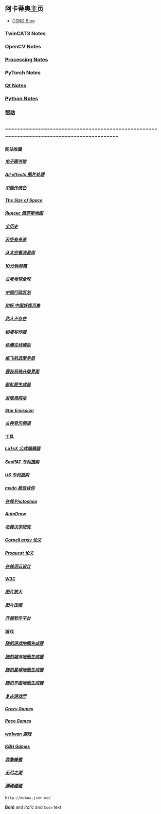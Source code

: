 ## 阿卡蒂奥主页


*  [CSND Blog](https://blog.csdn.net/akadiao)




### TwinCAT3 Notes

### OpenCV Notes

### [Processing Notes](https://github.com/akadiao/akadiao.github.com/blob/main/ProcessingNotes.md)

### PyTorch Notes


### [Qt Notes](https://github.com/akadiao/akadiao.github.com/blob/main/QtNotes.md)

### [Python Notes](https://github.com/akadiao/akadiao.github.com/blob/main/pythonFile.md)




### [帮助](https://github.com/akadiao/akadiao.github.com/blob/main/help.html) 

## -----------------------------------------------------------------------------------------

#### 网站收藏

##### [电子图书馆](https://1lib.domains/?redirectUrl=/)
##### [All effects 图片处理](https://photofunia.com/)
##### [中国传统色](http://zhongguose.com/#anyuzi)
##### [The Size of Space](https://neal.fun/size-of-space/)
##### [Яндекс 俄罗斯地图](https://yandex.ru/)
##### [全历史](https://www.allhistory.com/)
##### [天空有多高](http://www.secaibi.com/howbigisspace/)
##### [从太空看流星雨](https://www.meteorshowers.org/)
##### [10分钟邮箱](https://10minutemail.net/)
##### [古老地球全球](https://dinosaurpictures.org/ancient-earth#240)
##### [中国行政区划](http://www.xzqh.org/html/list/10100.html)
##### [知妖 中国妖怪百集](https://www.cbaigui.com/)
##### [此人不存在](https://thispersondoesnotexist.com/)
##### [秘塔写作猫](https://xiezuocat.com/#/)
##### [核爆在线模拟](https://nuclearsecrecy.com/nukemap/)
##### [纸飞机选型手册](https://www.foldnfly.com/index.html#/1-1-1-1-1-1-1-1-2)
##### [假装系统升级界面](https://fakeupdate.net/)
##### [彩虹屁生成器](https://chp.shadiao.app/)
##### [没啥用网站](https://theuselessweb.com/)
##### [Star Emission](https://wangyasai.github.io/Stars-Emmision/)
##### [古典音乐频道](https://www.ncpa-classic.com/index.shtml)


#### 工具
##### [LaTeX 公式编辑器](https://editor.codecogs.com/)
##### [SooPAT 专利搜索](http://www2.soopat.com/home/iindex)
##### [US 专利搜索](https://www.freepatentsonline.com/y2008/0147333.html)
##### [msdn 我告诉你](https://msdn.itellyou.cn/)
##### [在线 Photoshop](https://www.photopea.com/)
##### [AutoDraw](https://www.autodraw.com/)
##### [哈佛汉学研究](https://guides.library.harvard.edu/Chinese?utm_source=Library+Staff&utm_campaign=9fca5a7bb3-EMAIL_CAMPAIGN_2017_06_28&utm_medium=email&utm_term=0_4bb25c0228-9fca5a7bb3-26352423)
##### [Cornell arxiv 论文](https://arxiv.org/)
##### [Proquest 论文](https://www.proquest.com/)
##### [在线词云设计](https://wordart.com/)
##### [W3C](https://www.w3school.com.cn/)
##### [图片放大](https://bigjpg.com/)
##### [图片压缩](https://squoosh.app/)
##### [开源软件平台](https://sourceforge.net/)

#### 游戏
##### [随机游戏地图生成器](https://donjon.bin.sh/fantasy/dungeon/)
##### [随机城市地图生成器](https://inkwellideas.com/free-tools/random-city-map-generator/)
##### [随机星球地图生成器](https://donjon.bin.sh/world/)
##### [随机平面地图生成器](https://rollforfantasy.com/tools/map-creator.php)
##### [复古游戏厅](https://www.yikm.net/)
##### [Crazy Games](https://www.crazygames.com/)
##### [Paco Games](https://www.pacogames.com/)
##### [wo1wan 游戏](https://www.wo1wan.com/)
##### [KBH Games](https://kbhgames.com/)
##### [收集蜂蜜](http://www.wesane.com/game/927/)
##### [无尽之湖](http://ggg.gaofushuaiba.cn/minigame/endlesslake/)
##### [弹珠碰碰](http://www.wesane.com/game/780/)



```markdown
http://mahua.jser.me/
```



**Bold** and _Italic_ and `Code` text


